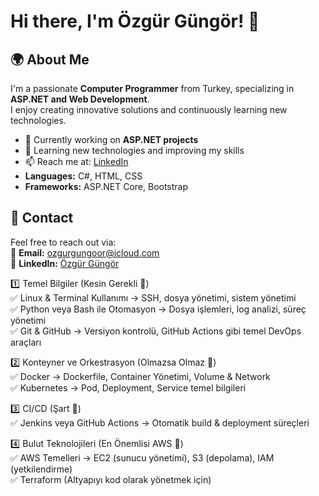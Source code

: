 # Hi there, I'm Özgür Güngör! 👋  

## 🌍 About Me  
I'm a passionate **Computer Programmer** from Turkey, specializing in **ASP.NET and Web Development**.  
I enjoy creating innovative solutions and continuously learning new technologies.  

- 💼 Currently working on **ASP.NET projects**  
- 🌱 Learning new technologies and improving my skills  
- 📫 Reach me at: [LinkedIn](https://www.linkedin.com/in/%C3%B6zg%C3%BCr-g%C3%BCng%C3%B6rr/)
- **Languages:** C#, HTML, CSS  
- **Frameworks:** ASP.NET Core, Bootstrap   

## 📩 Contact  
Feel free to reach out via:  
📧 **Email:** ozgurgungoor@icloud.com  
💼 **LinkedIn:** [Özgür Güngör](https://www.linkedin.com/in/özgür-güngör/)  





1️⃣ Temel Bilgiler (Kesin Gerekli 🚀) <br>
✅ Linux & Terminal Kullanımı → SSH, dosya yönetimi, sistem yönetimi <br>
✅ Python veya Bash ile Otomasyon → Dosya işlemleri, log analizi, süreç yönetimi <br>
✅ Git & GitHub → Versiyon kontrolü, GitHub Actions gibi temel DevOps araçları <br>

2️⃣ Konteyner ve Orkestrasyon (Olmazsa Olmaz 🚀) <br>
✅ Docker → Dockerfile, Container Yönetimi, Volume & Network <br>
✅ Kubernetes → Pod, Deployment, Service temel bilgileri <br>

3️⃣ CI/CD (Şart 🚀) <br>
✅ Jenkins veya GitHub Actions → Otomatik build & deployment süreçleri <br>

4️⃣ Bulut Teknolojileri (En Önemlisi AWS 🚀) <br>
✅ AWS Temelleri → EC2 (sunucu yönetimi), S3 (depolama), IAM (yetkilendirme) <br>
✅ Terraform (Altyapıyı kod olarak yönetmek için)
